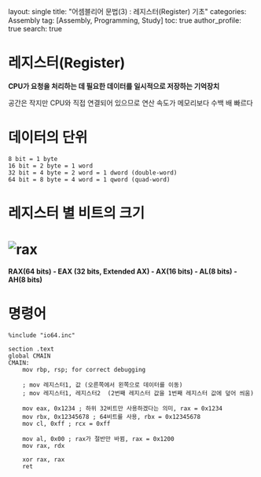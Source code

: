 layout: single
title: "어셈블리어 문법(3) : 레지스터(Register) 기초"
categories: Assembly
tag: [Assembly, Programming, Study]
toc: true
author_profile: true
search: true



# 레지스터(Register)

**CPU가 요청을 처리하는 데 필요한 데이터를 일시적으로 저장하는 기억장치**

공간은 작지만 CPU와 직접 연결되어 있으므로 연산 속도가 메모리보다 수백 배 빠르다



# 데이터의 단위

    8 bit = 1 byte
    16 bit = 2 byte = 1 word
    32 bit = 4 byte = 2 word = 1 dword (double-word)
    64 bit = 8 byte = 4 word = 1 qword (quad-word)



# 레지스터 별 비트의 크기

# ![rax](C:\Users\307대대\Desktop\rax.png)

**RAX(64 bits) - EAX (32 bits, Extended AX) - AX(16 bits) - AL(8 bits) - AH(8 bits)**



# 명령어

```assembly
%include "io64.inc"

section .text
global CMAIN
CMAIN:
    mov rbp, rsp; for correct debugging

    ; mov 레지스터1, 값 (오른쪽에서 왼쪽으로 데이터를 이동)
    ; mov 레지스터1, 레지스터2  (2번째 레지스터 값을 1번째 레지스터 값에 덮어 씌움)
    
    mov eax, 0x1234 ; 하위 32비트만 사용하겠다는 의미, rax = 0x1234
    mov rbx, 0x12345678 ; 64비트를 사용, rbx = 0x12345678
    mov cl, 0xff ; rcx = 0xff
    
    mov al, 0x00 ; rax가 절반만 바뀜, rax = 0x1200
    mov rax, rdx
    
    xor rax, rax
    ret
```

